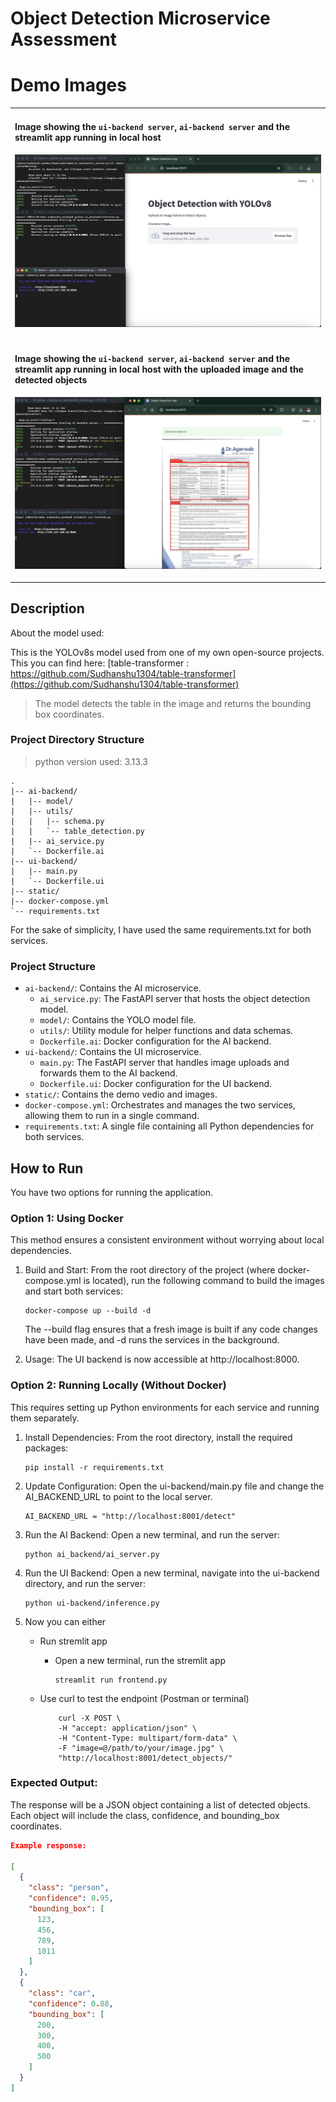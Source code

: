 # Object Detection Microservice Assessment

# Demo Images
<table>
<tr>
<td>

#### Image showing the `ui-backend server`, `ai-backend server` and the streamlit app running in local host 

![image](static/output_images/screen1.png)

</td>

</tr>


<tr>
<td>

#### Image showing the `ui-backend server`, `ai-backend server` and the streamlit app running in local host with the uploaded image and the detected objects 

![image](static/output_images/screen2.png)

</td>
</tr>
</table>

## Description

About the model used:

This is the YOLOv8s model used from one of my own open-source projects.
This you can find here: [table-transformer : https://github.com/Sudhanshu1304/table-transformer](https://github.com/Sudhanshu1304/table-transformer)

> The model detects the table in the image and returns the bounding box coordinates.

### Project Directory Structure

> python version used: 3.13.3

```
.
|-- ai-backend/
|   |-- model/
|   |-- utils/
|   |   |-- schema.py
|   |   `-- table_detection.py
|   |-- ai_service.py
|   `-- Dockerfile.ai
|-- ui-backend/
|   |-- main.py
|   `-- Dockerfile.ui
|-- static/
|-- docker-compose.yml
`-- requirements.txt
```

For the sake of simplicity, I have used the same requirements.txt for both services.

### Project Structure
* `ai-backend/`: Contains the AI microservice.
    * `ai_service.py`: The FastAPI server that hosts the object detection model.
    * `model/`: Contains the YOLO model file.
    * `utils/`: Utility module for helper functions and data schemas.
    * `Dockerfile.ai`: Docker configuration for the AI backend.
* `ui-backend/`: Contains the UI microservice.
    * `main.py`: The FastAPI server that handles image uploads and forwards them to the AI backend.
    * `Dockerfile.ui`: Docker configuration for the UI backend.
* `static/`: Contains the demo vedio and images.
* `docker-compose.yml`: Orchestrates and manages the two services, allowing them to run in a single command.
* `requirements.txt`: A single file containing all Python dependencies for both services.

## How to Run
You have two options for running the application.

### Option 1: Using Docker
This method ensures a consistent environment without worrying about local dependencies.

1. Build and Start: From the root directory of the project (where docker-compose.yml is located), run the following command to build the images and start both services:

    ```
    docker-compose up --build -d
    ```

    The --build flag ensures that a fresh image is built if any code changes have been made, and -d runs the services in the background.

2. Usage: The UI backend is now accessible at http://localhost:8000.

### Option 2: Running Locally (Without Docker)
This requires setting up Python environments for each service and running them separately.

1. Install Dependencies: From the root directory, install the required packages:

    ```
    pip install -r requirements.txt
    ```

2. Update Configuration: Open the ui-backend/main.py file and change the AI_BACKEND_URL to point to the local server.

    ```
    AI_BACKEND_URL = "http://localhost:8001/detect"
    ```

3. Run the AI Backend: Open a new terminal, and run the server:

    ```
    python ai_backend/ai_server.py
    
    ```

4. Run the UI Backend: Open a new terminal, navigate into the ui-backend directory, and run the server:

    ```
    python ui-backend/inference.py
    ```

5. Now you can either

    - Run stremlit app
        * Open a new terminal, run the stremlit app
            ```
            streamlit run frontend.py
            ```

    - Use curl to test the endpoint (Postman or terminal)
        ```
            curl -X POST \
            -H "accept: application/json" \
            -H "Content-Type: multipart/form-data" \
            -F "image=@/path/to/your/image.jpg" \
            "http://localhost:8001/detect_objects/"
        ```


### Expected Output:

The response will be a JSON object containing a list of detected objects. Each object will include the class, confidence, and bounding_box coordinates.

```json
Example response:

[
  {
    "class": "person",
    "confidence": 0.95,
    "bounding_box": [
      123,
      456,
      789,
      1011
    ]
  },
  {
    "class": "car",
    "confidence": 0.88,
    "bounding_box": [
      200,
      300,
      400,
      500
    ]
  }
]
```



